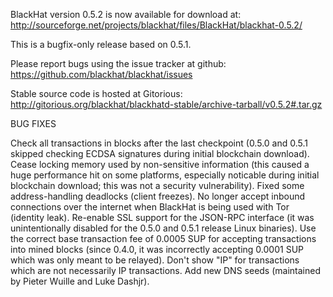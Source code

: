 BlackHat version 0.5.2 is now available for download at:
http://sourceforge.net/projects/blackhat/files/BlackHat/blackhat-0.5.2/

This is a bugfix-only release based on 0.5.1.

Please report bugs using the issue tracker at github:
https://github.com/blackhat/blackhat/issues

Stable source code is hosted at Gitorious:
http://gitorious.org/blackhat/blackhatd-stable/archive-tarball/v0.5.2#.tar.gz

BUG FIXES

Check all transactions in blocks after the last checkpoint (0.5.0 and 0.5.1 skipped checking ECDSA signatures during initial blockchain download).
Cease locking memory used by non-sensitive information (this caused a huge performance hit on some platforms, especially noticable during initial blockchain download; this was
not a security vulnerability).
Fixed some address-handling deadlocks (client freezes).
No longer accept inbound connections over the internet when BlackHat is being used with Tor (identity leak).
Re-enable SSL support for the JSON-RPC interface (it was unintentionally disabled for the 0.5.0 and 0.5.1 release Linux binaries).
Use the correct base transaction fee of 0.0005 SUP for accepting transactions into mined blocks (since 0.4.0, it was incorrectly accepting 0.0001 SUP which was only meant to be relayed).
Don't show "IP" for transactions which are not necessarily IP transactions.
Add new DNS seeds (maintained by Pieter Wuille and Luke Dashjr).
